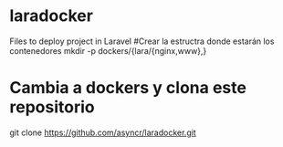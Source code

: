 # laradocker
Files to deploy project in Laravel
#Crear la estructra donde estarán los contenedores
mkdir -p dockers/{lara/{nginx,www},}

# Cambia a dockers y clona este repositorio

git clone https://github.com/asyncr/laradocker.git
